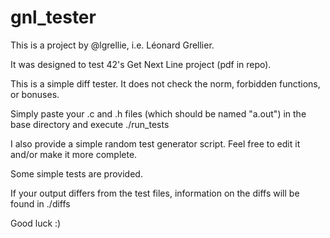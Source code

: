 # gnl_tester

This is a project by @lgrellie, i.e. Léonard Grellier.

It was designed to test 42's Get Next Line project (pdf in repo).

This is a simple diff tester. It does not check the norm, forbidden functions, or bonuses.

Simply paste your .c and .h files (which should be named "a.out") in the base directory and execute ./run_tests

I also provide a simple random test generator script. Feel free to edit it and/or make it more complete.

Some simple tests are provided.

If your output differs from the test files, information on the diffs will be found in ./diffs

Good luck :)
